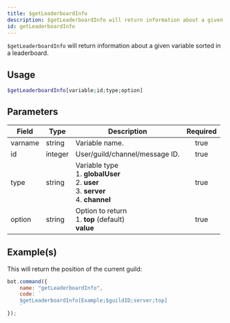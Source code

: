 ```yaml
---
title: $getLeaderboardInfo
description: $getLeaderboardInfo will return information about a given variable sorted in a leaderboard.
id: getLeaderboardInfo
---
```


`$getLeaderboardInfo` will return information about a given variable sorted in a leaderboard.

## Usage

```php
$getLeaderboardInfo[variable;id;type;option]
```

## Parameters

| Field   | Type    | Description                                                                                          | Required |
| ------- | ------- | ---------------------------------------------------------------------------------------------------- | :------: |
| varname | string  | Variable name.                                                                                       |   true   |
| id      | integer | User/guild/channel/message ID.                                                                       |   true   |
| type    | string  | Variable type <br /> 1. **globalUser** <br /> 2. **user** <br /> 3. **server** <br /> 4. **channel** |   true   |
| option  | string  | Option to return <br /> 1. **top** (default) <br /> **value**                                        |   true   |

## Example(s)

This will return the position of the current guild:

```javascript
bot.command({
    name: "getLeaderboardInfo",
    code: `
    $getLeaderboardInfo[Example;$guildID;server;top]
    `
});
```